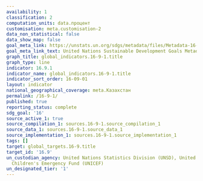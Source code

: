 ```yaml
---
availability: 1
classification: 2
computation_units: data.процент
customisation: meta.customisation-2
data_non_statistical: false
data_show_map: false
goal_meta_link: https://unstats.un.org/sdgs/metadata/files/Metadata-16-09-01.pdf
goal_meta_link_text: United Nations Sustainable Development Goals Metadata (pdf 1361kB)
graph_title: global_indicators.16-9-1.title
graph_type: line
indicator: 16.9.1
indicator_name: global_indicators.16-9-1.title
indicator_sort_order: 16-09-01
layout: indicator
national_geographical_coverage: meta.Казахстан
permalink: /16-9-1/
published: true
reporting_status: complete
sdg_goal: '16'
source_active_1: true
source_compilation_1: sources.16-9-1.source_compilation_1
source_data_1: sources.16-9-1.source_data_1
source_implementation_1: sources.16-9-1.source_implementation_1
tags: []
target: global_targets.16-9.title
target_id: '16.9'
un_custodian_agency: United Nations Statistics Division (UNSD), United Nations International
  Children's Emergency Fund (UNICEF)
un_designated_tier: '1'
---
```

